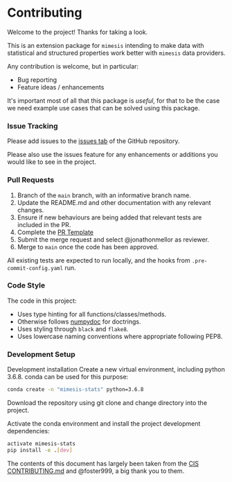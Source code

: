 # Contributing

Welcome to the project! Thanks for taking a look.

This is an extension package for `mimesis` intending to make data with statistical and structured properties work better with `mimesis` data providers.

Any contribution is welcome, but in particular:

* Bug reporting
* Feature ideas / enhancements

It's important most of all that this package is _useful_, for that to be the case we need example use cases that can be solved using this package.

### Issue Tracking

Please add issues to the [issues tab](https://github.com/jonathonmellor/mimesis-stats/issues) of the GitHub repository.

Please also use the issues feature for any enhancements or additions you would like to see in the project.

### Pull Requests

1. Branch of the `main` branch, with an informative branch name.
2. Update the README.md and other documentation with any relevant changes.
3. Ensure if new behaviours are being added that relevant tests are included in the PR.
4. Complete the [PR Template](https://github.com/jonathonmellor/mimesis-stats/blob/main/.github/PULL_REQUEST_TEMPLATE.md)
4. Submit the merge request and select @jonathonmellor as reviewer.
5. Merge to `main` once the code has been approved.

All existing tests are expected to run locally, and the hooks from `.pre-commit-config.yaml` run.

### Code Style

The code in this project:

* Uses type hinting for all functions/classes/methods.
* Otherwise follows [numpydoc](https://numpydoc.readthedocs.io/en/latest/format.html) for doctrings.
* Uses styling through `black` and `flake8`.
* Uses lowercase naming conventions where appropriate following PEP8.

### Development Setup

Development installation
Create a new virtual environment, including python 3.6.8. conda can be used for this purpose:

```sh
conda create -n "mimesis-stats" python=3.6.8
```

Download the repository using git clone and change directory into the project.

Activate the conda environment and install the project development dependencies:

```sh
activate mimesis-stats
pip install -e .[dev]
```




The contents of this document has largely been taken from the [CIS CONTRIBUTING.md](https://github.com/ONS-SST/cis_households/blob/main/CONTRIBUTING.md) and @foster999, a big thank you to them.
